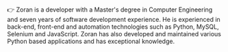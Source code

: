 👉  Zoran is a developer with a Master's degree in Computer Engineering and seven years of software development experience.
    He is experienced in back-end, front-end and automation technologies such as Python, MySQL, Selenium and JavaScript. 
    Zoran has also developed and maintained various Python based applications and has exceptional knowledge.
